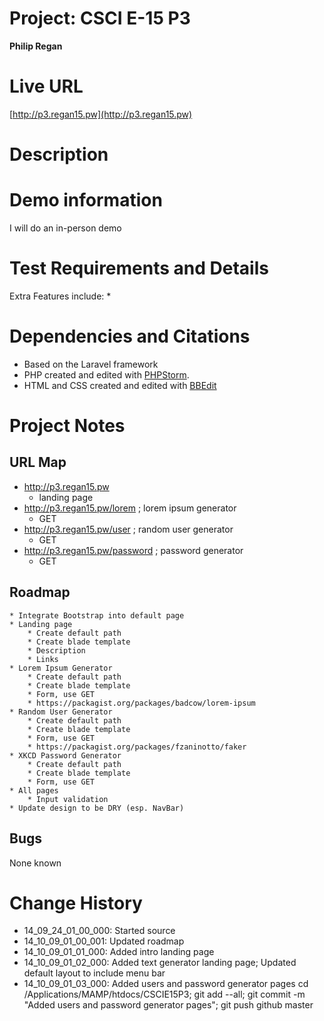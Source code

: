 # Project: CSCI E-15 P3
**Philip Regan**

# Live URL
[http://p3.regan15.pw](http://p3.regan15.pw)

# Description
<!-- 2-3+ sentences -->

# Demo information
<!-- If you attend your section to do an in-person demo, make a note of this. If you opt to do the Jing screencast demo, include the link here .-->
I will do an in-person demo

# Test Requirements and Details
<!-- Any details the instructor or TA needs to know, for example, test credentials. -->
Extra Features include:
*

# Dependencies and Citations
<!--A list of any plugins, libraries, packages or outside code used in the project. See Student Responsibilities for more details on avoiding code plagiarism.-->
* Based on the Laravel framework
* PHP created and edited with [PHPStorm](http://www.jetbrains.com/phpstorm/).
* HTML and CSS created and edited with [BBEdit](http://www.barebones.com/products/bbedit/)

# Project Notes

## URL Map
* http://p3.regan15.pw
	* landing page
* http://p3.regan15.pw/lorem ; lorem ipsum generator
	* GET
* http://p3.regan15.pw/user ; random user generator
	* GET 
* http://p3.regan15.pw/password ; password generator
	* GET 

## Roadmap

	* Integrate Bootstrap into default page
	* Landing page
		* Create default path
		* Create blade template
		* Description
		* Links
	* Lorem Ipsum Generator
		* Create default path
        * Create blade template
		* Form, use GET
		* https://packagist.org/packages/badcow/lorem-ipsum
	* Random User Generator
		* Create default path
        * Create blade template
		* Form, use GET
		* https://packagist.org/packages/fzaninotto/faker
	* XKCD Password Generator
		* Create default path
        * Create blade template
		* Form, use GET
	* All pages
		* Input validation
	* Update design to be DRY (esp. NavBar)

## Bugs
None known

# Change History

* 14\_09\_24\_01\_00\_000: Started source
* 14\_10\_09\_01\_00\_001: Updated roadmap
* 14\_10\_09\_01\_01\_000: Added intro landing page
* 14\_10\_09\_01\_02\_000: Added text generator landing page; Updated default layout to include menu bar
* 14\_10\_09\_01\_03\_000: Added users and password generator pages
cd /Applications/MAMP/htdocs/CSCIE15P3; git add --all; git commit -m "Added users and password generator pages"; git push github master
